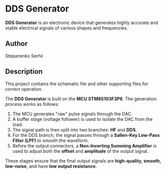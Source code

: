# DDS Generator

**DDS Generator** is an electronic device that generates highly accurate and stable electrical signals of various shapes and frequencies.

## Author
Stepanenko Serhii

## Description
This project contains the schematic file and other supporting files for correct operation.  

The **DDS Generator** is built on the **MCU STM8S103F3P6**. The generation process works as follows:  

1. The MCU generates "raw" pulse signals through the DAC.  
2. A buffer stage (voltage follower) is used to isolate the DAC from the load.  
3. The signal path is then split into two branches: **HF** and **DDS**.  
4. For the DDS branch, the signal passes through a **Sallen-Key Low-Pass Filter (LPF)** to smooth the waveform.  
5. Before the output connectors, a **Non-Inverting Summing Amplifier** is used to adjust both the **offset** and **amplitude** of the output signal.  

These stages ensure that the final output signals are **high-quality, smooth, low-noise**, and have **low output resistance**.  